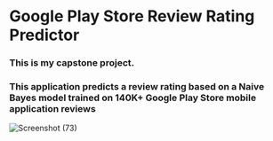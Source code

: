 # Google Play Store Review Rating Predictor
### This is my capstone project.
### This application predicts a review rating based on a Naive Bayes model trained on 140K+ Google Play Store mobile application reviews
![Screenshot (73)](https://user-images.githubusercontent.com/59985472/129386177-83cb553c-2896-4b10-b3a3-3fd16eb7f871.png)
